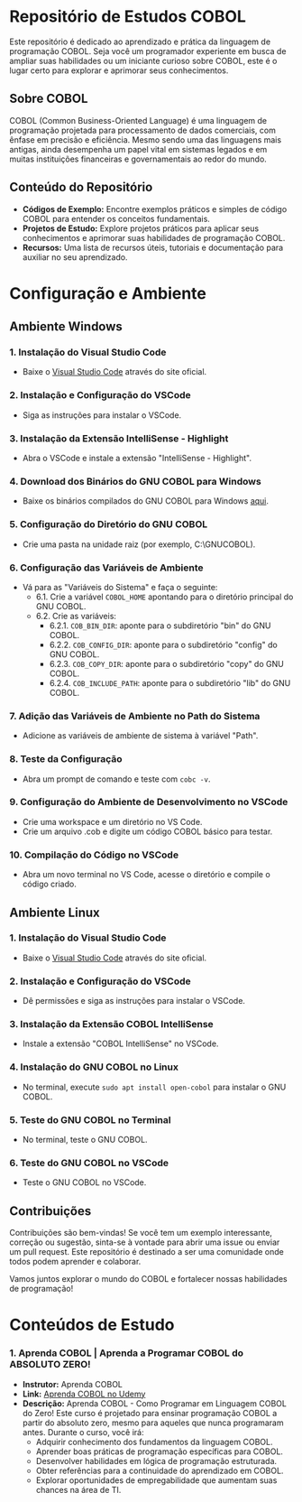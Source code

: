 # Repositório de Estudos COBOL

Este repositório é dedicado ao aprendizado e prática da linguagem de programação COBOL. Seja você um programador experiente em busca de ampliar suas habilidades ou um iniciante curioso sobre COBOL, este é o lugar certo para explorar e aprimorar seus conhecimentos.

## Sobre COBOL
COBOL (Common Business-Oriented Language) é uma linguagem de programação projetada para processamento de dados comerciais, com ênfase em precisão e eficiência. Mesmo sendo uma das linguagens mais antigas, ainda desempenha um papel vital em sistemas legados e em muitas instituições financeiras e governamentais ao redor do mundo.

## Conteúdo do Repositório
- **Códigos de Exemplo:** Encontre exemplos práticos e simples de código COBOL para entender os conceitos fundamentais.
- **Projetos de Estudo:** Explore projetos práticos para aplicar seus conhecimentos e aprimorar suas habilidades de programação COBOL.
- **Recursos:** Uma lista de recursos úteis, tutoriais e documentação para auxiliar no seu aprendizado.

# Configuração e Ambiente

## Ambiente Windows

### 1. Instalação do Visual Studio Code
- Baixe o [Visual Studio Code](https://code.visualstudio.com/) através do site oficial.

### 2. Instalação e Configuração do VSCode
- Siga as instruções para instalar o VSCode.

### 3. Instalação da Extensão IntelliSense - Highlight
- Abra o VSCode e instale a extensão "IntelliSense - Highlight".

### 4. Download dos Binários do GNU COBOL para Windows
- Baixe os binários compilados do GNU COBOL para Windows [aqui](https://drive.google.com/file/d/1vxzDfmOhT21uNzBjasbKg8UjbsJPPGMv/view?usp=sharing).

### 5. Configuração do Diretório do GNU COBOL
- Crie uma pasta na unidade raiz (por exemplo, C:\GNUCOBOL).
  
### 6. Configuração das Variáveis de Ambiente
- Vá para as "Variáveis do Sistema" e faça o seguinte:
  - 6.1. Crie a variável `COBOL_HOME` apontando para o diretório principal do GNU COBOL.
  - 6.2. Crie as variáveis:
    - 6.2.1. `COB_BIN_DIR`: aponte para o subdiretório "bin" do GNU COBOL.
    - 6.2.2. `COB_CONFIG_DIR`: aponte para o subdiretório "config" do GNU COBOL.
    - 6.2.3. `COB_COPY_DIR`: aponte para o subdiretório "copy" do GNU COBOL.
    - 6.2.4. `COB_INCLUDE_PATH`: aponte para o subdiretório "lib" do GNU COBOL.

### 7. Adição das Variáveis de Ambiente no Path do Sistema
- Adicione as variáveis de ambiente de sistema à variável "Path".

### 8. Teste da Configuração
- Abra um prompt de comando e teste com `cobc -v`.

### 9. Configuração do Ambiente de Desenvolvimento no VSCode
- Crie uma workspace e um diretório no VS Code.
- Crie um arquivo .cob e digite um código COBOL básico para testar.

### 10. Compilação do Código no VSCode
- Abra um novo terminal no VS Code, acesse o diretório e compile o código criado.

## Ambiente Linux

### 1. Instalação do Visual Studio Code
- Baixe o [Visual Studio Code](https://code.visualstudio.com/) através do site oficial.

### 2. Instalação e Configuração do VSCode
- Dê permissões e siga as instruções para instalar o VSCode.

### 3. Instalação da Extensão COBOL IntelliSense
- Instale a extensão "COBOL IntelliSense" no VSCode.

### 4. Instalação do GNU COBOL no Linux
- No terminal, execute `sudo apt install open-cobol` para instalar o GNU COBOL.

### 5. Teste do GNU COBOL no Terminal
- No terminal, teste o GNU COBOL.

### 6. Teste do GNU COBOL no VSCode
- Teste o GNU COBOL no VSCode.

## Contribuições
Contribuições são bem-vindas! Se você tem um exemplo interessante, correção ou sugestão, sinta-se à vontade para abrir uma issue ou enviar um pull request. Este repositório é destinado a ser uma comunidade onde todos podem aprender e colaborar.

Vamos juntos explorar o mundo do COBOL e fortalecer nossas habilidades de programação!

# Conteúdos de Estudo

### 1. **Aprenda COBOL | Aprenda a Programar COBOL do ABSOLUTO ZERO!**
   - **Instrutor:** Aprenda COBOL
   - **Link:** [Aprenda COBOL no Udemy](https://www.udemy.com/course/aprendacobol/?couponCode=KEEPLEARNING)
   - **Descrição:**
     Aprenda COBOL - Como Programar em Linguagem COBOL do Zero! Este curso é projetado para ensinar programação COBOL a partir do absoluto zero, mesmo para aqueles que nunca programaram antes. Durante o curso, você irá:
     - Adquirir conhecimento dos fundamentos da linguagem COBOL.
     - Aprender boas práticas de programação específicas para COBOL.
     - Desenvolver habilidades em lógica de programação estruturada.
     - Obter referências para a continuidade do aprendizado em COBOL.
     - Explorar oportunidades de empregabilidade que aumentam suas chances na área de TI.
